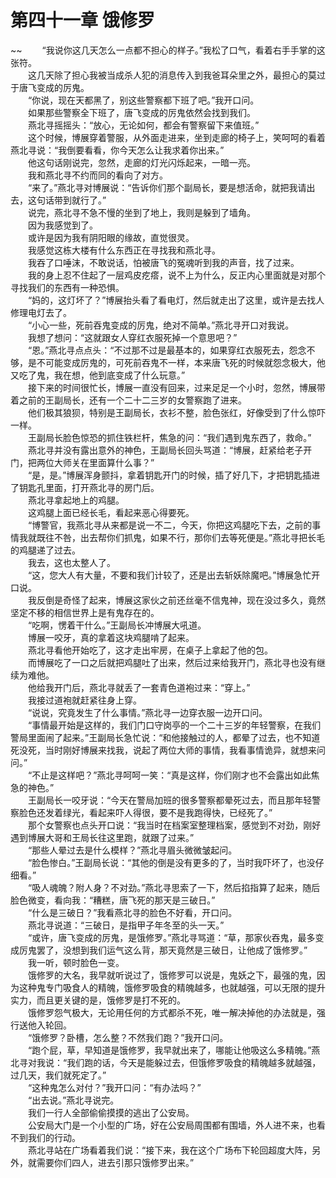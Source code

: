 # 第四十一章 饿修罗

~~
            　　“我说你这几天怎么一点都不担心的样子。”我松了口气，看着右手手掌的这张符。<br>　　这几天除了担心我被当成杀人犯的消息传入到我爸耳朵里之外，最担心的莫过于唐飞变成的厉鬼。<br>　　“你说，现在天都黑了，别这些警察都下班了吧。”我开口问。<br>　　如果那些警察全下班了，唐飞变成的厉鬼依然会找到我们。<br>　　燕北寻摇摇头：“放心，无论如何，都会有警察留下来值班。”<br>　　这个时候，博展穿着警服，从外面走进来，坐到走廊的椅子上，笑呵呵的看着燕北寻说：“我倒要看看，你今天怎么让我求着你出来。”<br>　　他这句话刚说完，忽然，走廊的灯光闪烁起来，一暗一亮。<br>　　我和燕北寻不约而同的看向了对方。<br>　　“来了。”燕北寻对博展说：“告诉你们那个副局长，要是想活命，就把我请出去，这句话带到就行了。”<br>　　说完，燕北寻不急不慢的坐到了地上，我则是躲到了墙角。<br>　　因为我感觉到了。<br>　　或许是因为我有阴阳眼的缘故，直觉很灵。<br>　　我感觉这栋大楼有什么东西正在寻找我和燕北寻。<br>　　我吞了口唾沫，不敢说话，怕被唐飞的冤魂听到我的声音，找了过来。<br>　　我的身上忍不住起了一层鸡皮疙瘩，说不上为什么，反正内心里面就是对那个寻找我们的东西有一种恐惧。<br>　　“妈的，这灯坏了？”博展抬头看了看电灯，然后就走出了这里，或许是去找人修理电灯去了。<br>　　“小心一些，死前吞鬼变成的厉鬼，绝对不简单。”燕北寻开口对我说。<br>　　我想了想问：“这就跟女人穿红衣服死掉一个意思吧？”<br>　　“恩。”燕北寻点点头：“不过那不过是最基本的，如果穿红衣服死去，怨念不够，是不可能变成厉鬼的，可死前吞鬼不一样，本来唐飞死的时候就怨念极大，他又吃了鬼，我在想，他到底变成了什么玩意。”<br>　　接下来的时间很忙长，博展一直没有回来，过来足足一个小时，忽然，博展带着之前的王副局长，还有一个二十二三岁的女警察跑了进来。<br>　　他们极其狼狈，特别是王副局长，衣衫不整，脸色张红，好像受到了什么惊吓一样。<br>　　王副局长脸色惊恐的抓住铁栏杆，焦急的问：“我们遇到鬼东西了，救命。”<br>　　燕北寻并没有露出意外的神色，王副局长回头骂道：“博展，赶紧给老子开门，把两位大师关在里面算什么事？”<br>　　“是，是。”博展浑身颤抖，拿着钥匙开门的时候，插了好几下，才把钥匙插进了钥匙孔里面，打开燕北寻的房门后。<br>　　燕北寻拿起地上的鸡腿。<br>　　这鸡腿上面已经长毛，看起来恶心得要死。<br>　　“博警官，我燕北寻从来都是说一不二，今天，你把这鸡腿吃下去，之前的事情我就既往不咎，出去帮你们抓鬼，如果不行，那你们去等死便是。”燕北寻把长毛的鸡腿递了过去。<br>　　我去，这也太整人了。<br>　　“这，您大人有大量，不要和我们计较了，还是出去斩妖除魔吧。”博展急忙开口说。<br>　　我反倒是奇怪了起来，博展这家伙之前还丝毫不信鬼神，现在没过多久，竟然坚定不移的相信世界上是有鬼存在的。<br>　　“吃啊，愣着干什么。”王副局长冲博展大吼道。<br>　　博展一咬牙，真的拿着这块鸡腿啃了起来。<br>　　燕北寻看他开始吃了，这才走出牢房，在桌子上拿起了他的包。<br>　　而博展吃了一口之后就把鸡腿吐了出来，然后过来给我开门，燕北寻也没有继续为难他。<br>　　他给我开门后，燕北寻就丢了一套青色道袍过来：“穿上。”<br>　　我接过道袍就赶紧往身上穿。<br>　　“说说，究竟发生了什么事情。”燕北寻一边穿衣服一边开口问。<br>　　“事情最开始是这样的，我们门口守岗亭的一个二十三岁的年轻警察，在我们警局里面闹了起来。”王副局长急忙说：“和他接触过的人，都晕了过去，也不知道死没死，当时刚好博展来找我，说起了两位大师的事情，我看事情诡异，就想来问问。”<br>　　“不止是这样吧？”燕北寻呵呵一笑：“真是这样，你们刚才也不会露出如此焦急的神色。”<br>　　王副局长一咬牙说：“今天在警局加班的很多警察都晕死过去，而且那年轻警察脸色还发着绿光，看起来吓人得很，要不是我跑得快，已经死了。”<br>　　那个女警察也点头开口说：“我当时在档案室整理档案，感觉到不对劲，刚好遇到博展大哥和王局长往这里跑，就跟了过来。”<br>　　“那些人晕过去是什么模样？”燕北寻眉头微微皱起问。<br>　　“脸色惨白。”王副局长说：“其他的倒是没有更多的了，当时我吓坏了，也没仔细看。”<br>　　“吸人魂魄？附人身？不对劲。”燕北寻思索了一下，然后掐指算了起来，随后脸色微变，看向我：“糟糕，唐飞死的那天是三破日。”<br>　　“什么是三破日？”我看燕北寻的脸色不好看，开口问。<br>　　燕北寻说道：“三破日，是指甲子年冬至的头一天。”<br>　　“或许，唐飞变成的厉鬼，是饿修罗。”燕北寻骂道：“草，那家伙吞鬼，最多变成厉鬼罢了，没想到我们运气这么背，那天竟然是三破日，让他成了饿修罗。”<br>　　我一听，顿时脸色一变。<br>　　饿修罗的大名，我早就听说过了，饿修罗可以说是，鬼妖之下，最强的鬼，因为这种鬼专门吸食人的精魄，饿修罗吸食的精魄越多，也就越强，可以无限的提升实力，而且更关键的是，饿修罗是打不死的。<br>　　饿修罗怨气极大，无论用任何的方式都杀不死，唯一解决掉他的办法就是，强行送他入轮回。<br>　　“饿修罗？卧槽，怎么整？不然我们跑？”我开口问。<br>　　“跑个屁，草，早知道是饿修罗，我早就出来了，哪能让他吸这么多精魄。”燕北寻对我说：“我们跑的话，今天是能躲过去，但饿修罗吸食的精魄越多就越强，过几天，我们就死定了。”<br>　　“这种鬼怎么对付？”我开口问：“有办法吗？”<br>　　“出去说。”燕北寻说完。<br>　　我们一行人全部偷偷摸摸的逃出了公安局。<br>　　公安局大门是一个小型的广场，好在公安局周围都有围墙，外人进不来，也看不到我们的行动。<br>　　燕北寻站在广场看着我们说：“接下来，我在这个广场布下轮回超度大阵，另外，就需要你们四人，进去引那只饿修罗出来。”<br>　　
	
